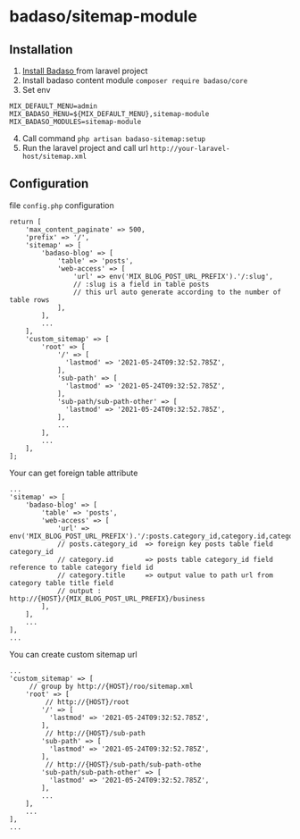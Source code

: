 # badaso/sitemap-module

## Installation
1. <a href="https://badaso-docs.uatech.co.id/docs/en/getting-started/installation/" target="blank"> Install Badaso </a> from laravel project
2. Install badaso content module `composer require badaso/core` 
3. Set env

```
MIX_DEFAULT_MENU=admin
MIX_BADASO_MENU=${MIX_DEFAULT_MENU},sitemap-module
MIX_BADASO_MODULES=sitemap-module
```
4. Call command `php artisan badaso-sitemap:setup`
5. Run the laravel project and call url `http://your-laravel-host/sitemap.xml`

## Configuration
file `config.php` configuration

```
return [
    'max_content_paginate' => 500,
    'prefix' => '/',
    'sitemap' => [
        'badaso-blog' => [
            'table' => 'posts',
            'web-access' => [
                'url' => env('MIX_BLOG_POST_URL_PREFIX').'/:slug',
                // :slug is a field in table posts
                // this url auto generate according to the number of table rows
            ],
        ],
        ...
    ],
    'custom_sitemap' => [
        'root' => [
            '/' => [
              'lastmod' => '2021-05-24T09:32:52.785Z',
            ],
            'sub-path' => [
              'lastmod' => '2021-05-24T09:32:52.785Z',
            ],
            'sub-path/sub-path-other' => [
              'lastmod' => '2021-05-24T09:32:52.785Z',
            ],
            ...
        ],
        ...
    ],
];
```
Your can get foreign table attribute 
```
...
'sitemap' => [
    'badaso-blog' => [
        'table' => 'posts',
        'web-access' => [
            'url' => env('MIX_BLOG_POST_URL_PREFIX').'/:posts.category_id,category.id,category.title',
            // posts.category_id  => foreign key posts table field category_id
            // category.id        => posts table category_id field reference to table category field id 
            // category.title     => output value to path url from category table title field
            // output : http://{HOST}/{MIX_BLOG_POST_URL_PREFIX}/business
        ],
    ],
    ...
],
...
```
You can create custom sitemap url
```
...
'custom_sitemap' => [
     // group by http://{HOST}/roo/sitemap.xml
    'root' => [
         // http://{HOST}/root
        '/' => [
          'lastmod' => '2021-05-24T09:32:52.785Z',
        ],
         // http://{HOST}/sub-path
        'sub-path' => [
          'lastmod' => '2021-05-24T09:32:52.785Z',
        ],
         // http://{HOST}/sub-path/sub-path-othe
        'sub-path/sub-path-other' => [
          'lastmod' => '2021-05-24T09:32:52.785Z',
        ],
        ...
    ],
    ...
],
...
```

